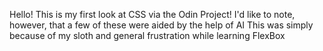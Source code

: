 Hello! This is my first look at CSS via the Odin Project!
I'd like to note, however, that a few of these were aided by the help of AI
This was simply because of my sloth and general frustration while learning FlexBox
